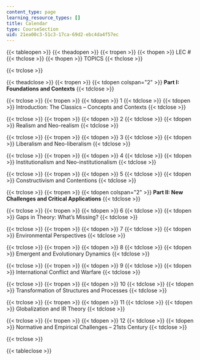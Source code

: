 ```yaml
---
content_type: page
learning_resource_types: []
title: Calendar
type: CourseSection
uid: 21ea00c3-51c3-17ca-69d2-ebc4da4f57ec
---
```


{{< tableopen >}}
{{< theadopen >}}
{{< tropen >}}
{{< thopen >}}
LEC #
{{< thclose >}}
{{< thopen >}}
TOPICS
{{< thclose >}}

{{< trclose >}}

{{< theadclose >}}
{{< tropen >}}
{{< tdopen colspan="2" >}}
**Part I: Foundations and Contexts**
{{< tdclose >}}

{{< trclose >}}
{{< tropen >}}
{{< tdopen >}}
1
{{< tdclose >}}
{{< tdopen >}}
Introduction: The Classics – Concepts and Contexts
{{< tdclose >}}

{{< trclose >}}
{{< tropen >}}
{{< tdopen >}}
2
{{< tdclose >}}
{{< tdopen >}}
Realism and Neo-realism
{{< tdclose >}}

{{< trclose >}}
{{< tropen >}}
{{< tdopen >}}
3
{{< tdclose >}}
{{< tdopen >}}
Liberalism and Neo-liberalism
{{< tdclose >}}

{{< trclose >}}
{{< tropen >}}
{{< tdopen >}}
4
{{< tdclose >}}
{{< tdopen >}}
Institutionalism and Neo-institutionalism
{{< tdclose >}}

{{< trclose >}}
{{< tropen >}}
{{< tdopen >}}
5
{{< tdclose >}}
{{< tdopen >}}
Constructivism and Contentions
{{< tdclose >}}

{{< trclose >}}
{{< tropen >}}
{{< tdopen colspan="2" >}}
**Part II: New Challenges and Critical Applications**
{{< tdclose >}}

{{< trclose >}}
{{< tropen >}}
{{< tdopen >}}
6
{{< tdclose >}}
{{< tdopen >}}
Gaps in Theory: What’s Missing?
{{< tdclose >}}

{{< trclose >}}
{{< tropen >}}
{{< tdopen >}}
7
{{< tdclose >}}
{{< tdopen >}}
Environmental Perspectives
{{< tdclose >}}

{{< trclose >}}
{{< tropen >}}
{{< tdopen >}}
8
{{< tdclose >}}
{{< tdopen >}}
Emergent and Evolutionary Dynamics
{{< tdclose >}}

{{< trclose >}}
{{< tropen >}}
{{< tdopen >}}
9
{{< tdclose >}}
{{< tdopen >}}
International Conflict and Warfare
{{< tdclose >}}

{{< trclose >}}
{{< tropen >}}
{{< tdopen >}}
10
{{< tdclose >}}
{{< tdopen >}}
Transformation of Structures and Processes
{{< tdclose >}}

{{< trclose >}}
{{< tropen >}}
{{< tdopen >}}
11
{{< tdclose >}}
{{< tdopen >}}
Globalization and IR Theory
{{< tdclose >}}

{{< trclose >}}
{{< tropen >}}
{{< tdopen >}}
12
{{< tdclose >}}
{{< tdopen >}}
Normative and Empirical Challenges – 21sts Century
{{< tdclose >}}

{{< trclose >}}

{{< tableclose >}}